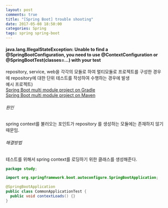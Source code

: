 ```yaml
---
layout: post
comments: true
title: "[Spring Boot] trouble shooting"
date: 2017-05-08 18:50:00
categories: Spring
tags: spring spring-boot
---
```


#### java.lang.IllegalStateException: Unable to find a @SpringBootConfiguration, you need to use @ContextConfiguration or @SpringBootTest(classes=...) with your test
repository, service, web을 각각의 모듈로 하여 멀티모듈로 프로젝트를 구성한 경우에 repository에 대한 단위 테스트를 작성하여 수행하는 경우에 발생<br/>
예시 프로젝트)<br/>
[Spring Boot multi module project on Gradle](https://gloriajun.github.io/spring/2017/04/11/spring-multi-module-gradle.html)<br/>
[Spring Boot multi module project on Maven](https://gloriajun.github.io/spring/2017/04/06/spring-multi-module-maven.html)<br/>

###### 원인
spring context를 불러오는 포인트가 repository 를 생성하는 모듈에는 존재하지 않기 때문임.

###### 해결방법
테스트를 위해서 spring context를 로딩하기 위한 클래스를 생성해준다.
```java
package study;

import org.springframework.boot.autoconfigure.SpringBootApplication;

@SpringBootApplication
public class CommonApplicationTest {
  public void contextLoads() {}
}
```
